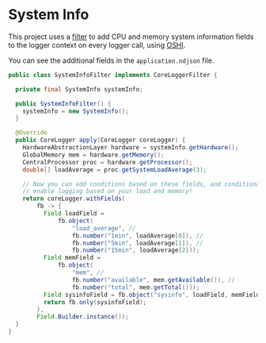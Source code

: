# System Info

This project uses a [filter](https://github.com/tersesystems/echopraxia#filters) to add CPU and memory system information fields to the logger context on every logger call, using [OSHI](https://github.com/oshi/oshi).

You can see the additional fields in the `application.ndjson` file. 

```java
public class SystemInfoFilter implements CoreLoggerFilter {

  private final SystemInfo systemInfo;

  public SystemInfoFilter() {
    systemInfo = new SystemInfo();
  }

  @Override
  public CoreLogger apply(CoreLogger coreLogger) {
    HardwareAbstractionLayer hardware = systemInfo.getHardware();
    GlobalMemory mem = hardware.getMemory();
    CentralProcessor proc = hardware.getProcessor();
    double[] loadAverage = proc.getSystemLoadAverage(3);

    // Now you can add conditions based on these fields, and conditionally
    // enable logging based on your load and memory!
    return coreLogger.withFields(
        fb -> {
          Field loadField =
              fb.object(
                  "load_average", //
                  fb.number("1min", loadAverage[0]), //
                  fb.number("5min", loadAverage[1]), //
                  fb.number("15min", loadAverage[2]));
          Field memField =
              fb.object(
                  "mem", //
                  fb.number("available", mem.getAvailable()), //
                  fb.number("total", mem.getTotal()));
          Field sysinfoField = fb.object("sysinfo", loadField, memField);
          return fb.only(sysinfoField);
        },
        Field.Builder.instance());
  }
}
```
